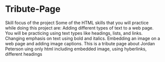 # Tribute-Page
Skill focus of the project Some of the HTML skills that you will practice while doing this project are:  Adding different types of text to a web page. You will be practicing using text types like headings, lists, and links. Changing emphasis on text using bold and italics. Embedding an image on a web page and adding image captions.
This is a tribute page about Jordan Peterson uing only html 
including embedded image, using hyberlinks, different headings 
